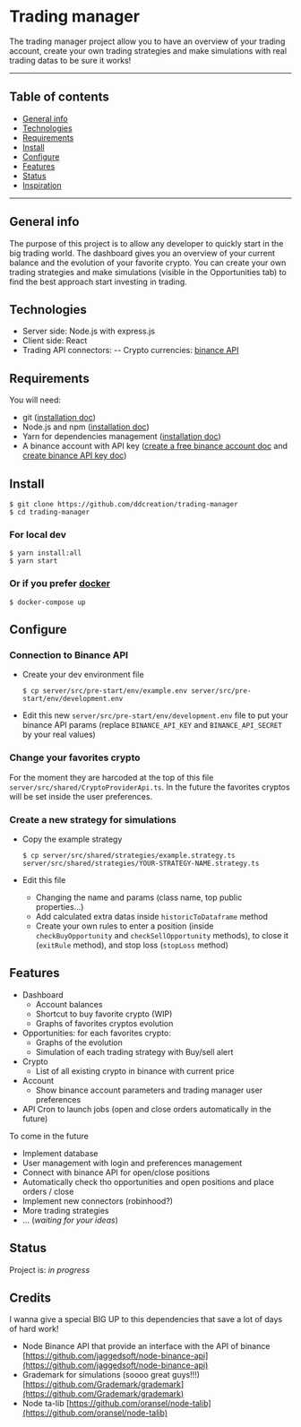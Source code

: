 # Trading manager

The trading manager project allow you to have an overview of your trading account, create your own trading strategies and make simulations with real trading datas to be sure it works!

---

## Table of contents

- [General info](#general-info)
- [Technologies](#technologies)
- [Requirements](#requirements)
- [Install](#install)
- [Configure](#configure)
- [Features](#features)
- [Status](#status)
- [Inspiration](#inspiration)

---

## General info

The purpose of this project is to allow any developer to quickly start in the big trading world. The dashboard gives you an overview of your current balance and the evolution of your favorite crypto. You can create your own trading strategies and make simulations (visible in the Opportunities tab) to find the best approach start investing in trading.

## Technologies

- Server side: Node.js with express.js
- Client side: React
- Trading API connectors:
  -- Crypto currencies: [binance API](https://binance-docs.github.io/apidocs/spot/en/)

## Requirements

You will need:

- git ([installation doc](https://git-scm.com/book/en/v2/Getting-Started-Installing-Git))
- Node.js and npm ([installation doc](https://docs.npmjs.com/downloading-and-installing-node-js-and-npm))
- Yarn for dependencies management ([installation doc](https://classic.yarnpkg.com/en/docs/install/))
- A binance account with API key ([create a free binance account doc](https://www.binance.com/en-AU/support/faq/115003764911) and [create binance API key doc](https://www.binance.com/en/support/faq/360002502072-How-to-create-API))

## Install

    $ git clone https://github.com/ddcreation/trading-manager
    $ cd trading-manager

### For local dev

    $ yarn install:all
    $ yarn start

### Or if you prefer [docker](https://www.docker.com)

    $ docker-compose up

## Configure

### Connection to Binance API

- Create your dev environment file

      $ cp server/src/pre-start/env/example.env server/src/pre-start/env/development.env

- Edit this new `server/src/pre-start/env/development.env` file to put your binance API params (replace `BINANCE_API_KEY` and `BINANCE_API_SECRET` by your real values)

### Change your favorites crypto

For the moment they are harcoded at the top of this file `server/src/shared/CryptoProviderApi.ts`. In the future the favorites cryptos will be set inside the user preferences.

### Create a new strategy for simulations

- Copy the example strategy

      $ cp server/src/shared/strategies/example.strategy.ts server/src/shared/strategies/YOUR-STRATEGY-NAME.strategy.ts

- Edit this file
  - Changing the name and params (class name, top public properties...)
  - Add calculated extra datas inside `historicToDataframe` method
  - Create your own rules to enter a position (inside `checkBuyOpportunity` and `checkSellOpportunity` methods), to close it (`exitRule` method), and stop loss (`stopLoss` method)

## Features

- Dashboard
  - Account balances
  - Shortcut to buy favorite crypto (WIP)
  - Graphs of favorites cryptos evolution
- Opportunities: for each favorites crypto:
  - Graphs of the evolution
  - Simulation of each trading strategy with Buy/sell alert
- Crypto
  - List of all existing crypto in binance with current price
- Account
  - Show binance account parameters and trading manager user preferences
- API Cron to launch jobs (open and close orders automatically in the future)

To come in the future

- Implement database
- User management with login and preferences management
- Connect with binance API for open/close positions
- Automatically check tho opportunities and open positions and place orders / close
- Implement new connectors (robinhood?)
- More trading strategies
- ... (_waiting for your ideas_)

## Status

Project is: _in progress_

## Credits

I wanna give a special BIG UP to this dependencies that save a lot of days of hard work!

- Node Binance API that provide an interface with the API of binance [https://github.com/jaggedsoft/node-binance-api](https://github.com/jaggedsoft/node-binance-api)
- Grademark for simulations (soooo great guys!!!) [https://github.com/Grademark/grademark](https://github.com/Grademark/grademark)
- Node ta-lib [https://github.com/oransel/node-talib](https://github.com/oransel/node-talib)
